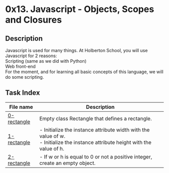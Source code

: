 # 0x13. Javascript - Objects, Scopes and Closures

## Description

Javascript is used for many things. At Holberton School, you will use Javascript for 2 reasons:<br>
    Scripting (same as we did with Python)<br>
    Web front-end<br>
For the moment, and for learning all basic concepts of this language, we will do some scripting.

## Task Index
|File name              |Description                         |
|-----------------------|------------------------------------|
|[0-rectangle](0-rectangle.js)|Empty class Rectangle that defines a rectangle.|
|[1-rectangle](1-rectangle.js)|- Initialize the instance attribute width with the value of w.<br>- Initialize the instance attribute height with the value of h.|
|[2-rectangle](2-rectangle.js)|- If w or h is equal to 0 or not a positive integer, create an empty object.|
